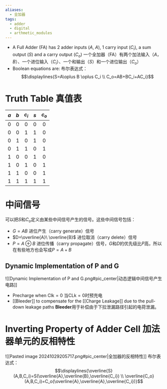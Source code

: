 ```yaml
---
aliases:
  - 全加器
tags:
  - adder
  - digital
  - arthmetic_modules
---
```


- A Full Adder (FA) has 2 adder inputs ($A$, $A$), 1 carry input ($C_i$), a sum output ($S$) and a carry output ($C_o$)
  一个全加器（FA）有两个加法输入（$A$，$B$）、一个进位输入（$C_i$）、一个和输出（$S$）和一个进位输出（$C_o$）
- Boolean equations are:
  布尔表达式：$$\displaylines{S=A\oplus B \oplus C_i \\ C_o=AB+BC_i+AC_i}$$

# Truth Table 真值表

| $a$ | $b$  | $c_i$ | $s$  | $c_o$ |
| :-: | :-: | :---: | :-: | :---: |
|  0  |  0  |   0   |  0  |   0   |
|  0  |  0  |   1   |  1  |   0   |
|  0  |  1  |   0   |  1  |   0   |
|  0  |  1  |   1   |  0  |   1   |
|  1  |  0  |   0   |  1  |   0   |
|  1  |  0  |   1   |  0  |   1   |
|  1  |  1  |   0   |  0  |   1   |
|  1  |  1  |   1   |  1  |   1   |

# 中间信号

可以把$S$和$C_o$定义由某些中间信号产生的信号。这些中间信号包括：
- $G=AB$ 进位产生（carry generate）信号
- $D=\overline{A}\ \overline{B}$ 进位取消（carry delete）信号
- $P=A\oplus B$ 进位传播（carry propagate）信号，$G$和$D$的优先级比$P$高，所以在有些地方也会写成$P=A+B$

## Dynamic Implementation of P and G

![[Dynamic Implementation of P and G.png#pic_center|动态逻辑中间信号产生电路]]
- Precharge when $\mathrm{Clk} = 0$
  当$\text{CLk}=0$时预充电
- [[Bleeder]] to compensate for the [[Charge Leakage]] due to the pull-down leakage paths
  **Bleeder**用于补偿由于下拉泄漏路径引起的电荷泄漏。

# Inverting Property of Adder Cell 加法器单元的反相特性

![[Pasted image 20241029205717.png#pic_center|全加器的反相特性]]
布尔表达式：$$\displaylines{\overline{S}(A,B,C_i)=S(\overline{A},\overline{B},\overline{C_i}) \\ \overline{C_o}(A,B,C_i)=C_o(\overline{A},\overline{A},\overline{C_i})}$$

